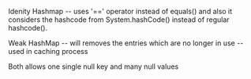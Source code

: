 Idenity Hashmap  -- uses '==' operator instead of equals() 
and also it considers the hashcode from System.hashCode() instead of regular hashcode().

Weak HashMap  --  will removes the entries which are no longer in use
--used in caching process


Both allows one single null key and many null values
